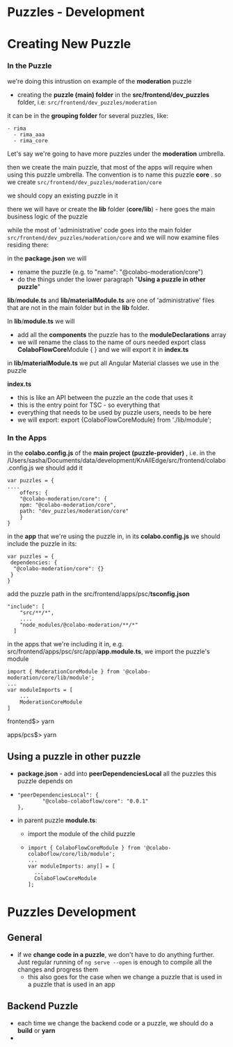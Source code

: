 # Puzzles - Development

# Creating New Puzzle

### In the Puzzle

we're doing this intrustion on example of the **moderation** puzzle

- creating the **puzzle (main) folder** in the **src/frontend/dev_puzzles** folder, i.e: `src/frontend/dev_puzzles/moderation`

it can be in the **grouping folder** for several puzzles, like:

```
- rima
  - rima_aaa
  - rima_core
```

Let's say we're going to have more puzzles under the **moderation** umbrella.

then we create the main puzzle, that most of the apps will require when using this puzzle umbrella.
The convention is to name this puzzle **core** . so we create `src/frontend/dev_puzzles/moderation/core`

we should copy an existing puzzle in it

there we will have or create the **lib** folder (**core/lib**) - here goes the main business logic of the puzzle

while the most of 'administrative' code goes into the main folder `src/frontend/dev_puzzles/moderation/core` and we will now examine files residing there:

in the **package.json** we will

- rename the puzzle (e.g. to "name": "@colabo-moderation/core")
- do the things under the lower paragraph "**Using a puzzle in other puzzle**"

**lib**/**module.ts** and **lib/materialModule.ts** are  one of 'administrative' files that are not in the main folder but in the **lib** folder. 

In **lib**/**module.ts** we will

- add all the **components** the puzzle has to the **moduleDeclarations** array
- we will rename the class to the name of ours needed
  export class **ColaboFlowCore**Module { }
  and we will export it in **index.ts**

in **lib/materialModule.ts** we put all Angular Material classes we use in the puzzle

**index.ts**

- this is like an API between the puzzle an the code that uses it
- this is the entry point for TSC - so everything that 
- everything that needs to be used by puzzle users, needs to be here
- we will export: 
  export {ColaboFlowCoreModule} from './lib/module';

### In the Apps

in the **colabo.config.js** of the **main project (puzzle-provider)** , i.e. in the /Users/sasha/Documents/data/development/KnAllEdge/src/frontend/colabo.config.js
we should add it

```
var puzzles = {
....
    offers: {
    "@colabo-moderation/core": {
    npm: "@colabo-moderation/core",
    path: "dev_puzzles/moderation/core"
    }
}
```

in the **app** that we're using the puzzle in, in its **colabo.config.js** we should include the puzzle in its:

```var puzzles = {
var puzzles = {
 dependencies: {
  "@colabo-moderation/core": {}
 }
}
```

add the puzzle path in the src/frontend/apps/psc/**tsconfig.json**

```
"include": [
    "src/**/*",
    ....
    "node_modules/@colabo-moderation/**/*"
  ]
```

in the apps that we're including it in, e.g. src/frontend/apps/psc/src/app/**app.module.ts**, we import the puzzle's module

```
import { ModerationCoreModule } from '@colabo-moderation/core/lib/module';
...
var moduleImports = [
	...
	ModerationCoreModule
]
```

frontend$> yarn

apps/pcs$> yarn

## Using a puzzle in other puzzle

- **package.json** - add into **peerDependenciesLocal** all the puzzles this puzzle depends on

- ```
  "peerDependenciesLocal": {
          "@colabo-colaboflow/core": "0.0.1"
  },
  ```

- in parent puzzle **module.ts**:

  - import  the module of the child puzzle

  - ```
    import { ColaboFlowCoreModule } from '@colabo-colaboflow/core/lib/module';
    ...
    var moduleImports: any[] = [
      ...
      ColaboFlowCoreModule
    ];
    ```


# Puzzles Development

## General

- if we **change code in a puzzle**, we don't have to do anything further. Just regular running of  `ng serve --open` is enough to compile all the changes and progress them
  - this also goes for the case when we change a puzzle that is used in a puzzle that is used in an app 

## Backend Puzzle

- each time we change the backend code or a puzzle, we should do a **build** or **yarn**
- 